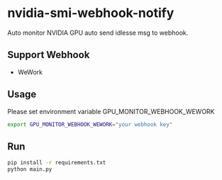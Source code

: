 # nvidia-smi-webhook-notify

Auto monitor NVIDIA GPU auto send idlesse msg to webhook.

## Support Webhook

- WeWork

## Usage

Please set environment variable GPU_MONITOR_WEBHOOK_WEWORK

```bash
export GPU_MONITOR_WEBHOOK_WEWORK="your webhook key"
```

## Run

```bash
pip install -r requirements.txt
python main.py
```
